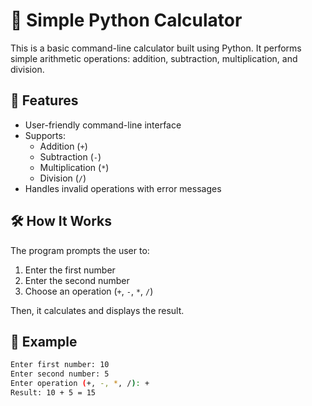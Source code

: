 # 🧮 Simple Python Calculator

This is a basic command-line calculator built using Python. It performs simple arithmetic operations: addition, subtraction, multiplication, and division.

## 🚀 Features

- User-friendly command-line interface
- Supports:
  - Addition (`+`)
  - Subtraction (`-`)
  - Multiplication (`*`)
  - Division (`/`)
- Handles invalid operations with error messages

## 🛠️ How It Works

The program prompts the user to:

1. Enter the first number
2. Enter the second number
3. Choose an operation (`+`, `-`, `*`, `/`)

Then, it calculates and displays the result.

## 🧾 Example

```bash
Enter first number: 10  
Enter second number: 5  
Enter operation (+, -, *, /): +  
Result: 10 + 5 = 15
